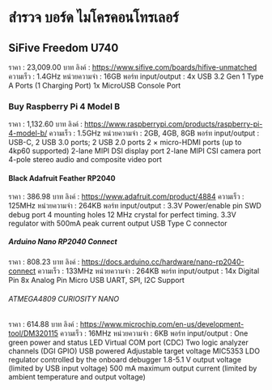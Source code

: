 # สำรวจ บอร์ด ไมโครคอนโทรเลอร์
## SiFive Freedom U740 
ราคา : 23,009.00 บาท
ลิงค์ : https://www.sifive.com/boards/hifive-unmatched
ความเร็ว : 1.4GHz
หน่วยความจำ : 16GB 
พอร์ท input/output : 
4x USB 3.2 Gen 1 Type A Ports (1 Charging Port)
1x MicroUSB Console Port

### Buy Raspberry Pi 4 Model B
ราคา : 1,132.60 บาท
ลิงค์ : https://www.raspberrypi.com/products/raspberry-pi-4-model-b/
ความเร็ว : 1.5GHz
หน่วยความจำ : 2GB, 4GB, 8GB
พอร์ท input/output : 
USB-C, 2 USB 3.0 ports; 2 USB 2.0 ports
2 × micro-HDMI ports (up to 4kp60 supported)
2-lane MIPI DSI display port
2-lane MIPI CSI camera port
4-pole stereo audio and composite video port

#### Black Adafruit Feather RP2040
ราคา : 386.98 บาท
ลิงค์ : https://www.adafruit.com/product/4884
ความเร็ว : 125MHz
หน่วยความจำ : 264KB
พอร์ท input/output :
3.3V Power/enable pin
SWD debug port 
4 mounting holes
12 MHz crystal for perfect timing.
3.3V regulator with 500mA peak current output
USB Type C connector

##### Arduino Nano RP2040 Connect
ราคา : 808.23 บาท
ลิงค์ : https://docs.arduino.cc/hardware/nano-rp2040-connect
ความเร็ว : 133MHz
หน่วยความจำ : 264KB
พอร์ท input/output : 
14x Digital Pin
8x Analog Pin
Micro USB
UART, SPI, I2C Support

###### ATMEGA4809 CURIOSITY NANO
ราคา : 614.88 บาท
ลิงค์ : https://www.microchip.com/en-us/development-tool/DM320115
ความเร็ว : 16MHz
หน่วยความจำ : 6KB
พอร์ท input/output :
One green power and status LED
Virtual COM port (CDC)
Two logic analyzer channels (DGI GPIO)
USB powered
Adjustable target voltage
MIC5353 LDO regulator controlled by the onboard debugger
1.8-5.1 V output voltage (limited by USB input voltage)
500 mA maximum output current (limited by ambient temperature and output voltage)
